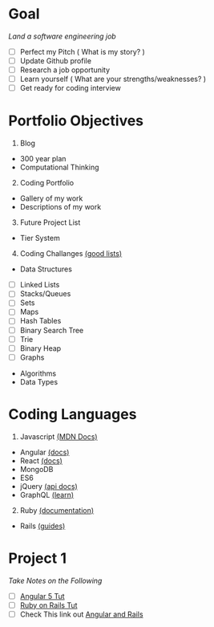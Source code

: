 # Goal 
_Land a software engineering job_

- [ ] Perfect my Pitch ( What is my story? )
- [ ] Update Github profile
- [ ] Research a job opportunity
- [ ] Learn yourself ( What are your strengths/weaknesses? )
- [ ] Get ready for coding interview

# Portfolio Objectives
1. Blog
  * 300 year plan
  * Computational Thinking
2. Coding Portfolio
  * Gallery of my work
  * Descriptions of my work
3. Future Project List
  * Tier System
4. Coding Challanges [(good lists)](https://github.com/mtdvio/every-programmer-should-know)
  * Data Structures
  - [ ] Linked Lists
  - [ ] Stacks/Queues
  - [ ] Sets
  - [ ] Maps
  - [ ] Hash Tables
  - [ ] Binary Search Tree
  - [ ] Trie  
  - [ ] Binary Heap
  - [ ] Graphs
  * Algorithms
  * Data Types
  
# Coding Languages
1. Javascript [(MDN Docs)](https://developer.mozilla.org/en-US/docs/Web/JavaScript)
  * Angular [(docs)](https://angular.io/docs)
  * React [(docs)](https://reactjs.org/docs/hello-world.html)
  * MongoDB
  * ES6 
  * jQuery [(api docs)](http://api.jquery.com/)
  * GraphQL [(learn)](http://graphql.org/learn/)
2. Ruby [(documentation)](http://www.ruby-lang.org/en/documentation/)
  * Rails [(guides)](http://guides.rubyonrails.org/getting_started.html)
  
# Project 1
_Take Notes on the Following_
- [ ] [Angular 5 Tut](https://www.youtube.com/watch?v=oa9cnWTpqP8)
- [ ] [Ruby on Rails Tut](https://www.youtube.com/watch?v=pPy0GQJLZUM)
- [ ] Check This link out [Angular and Rails](https://www.codewithjason.com/getting-started-with-angular-and-rails/)
